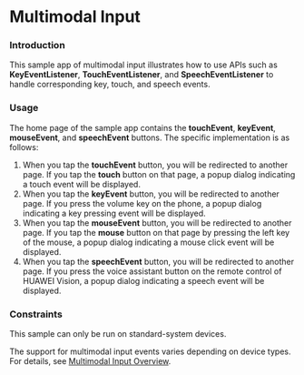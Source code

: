 # Multimodal Input<a name="EN-US_TOPIC_0000001126596074"></a>

### Introduction<a name="section104mcpsimp"></a>

This sample app of multimodal input illustrates how to use APIs such as  **KeyEventListener**,  **TouchEventListener**, and  **SpeechEventListener**  to handle corresponding key, touch, and speech events.

### Usage<a name="section107mcpsimp"></a>

The home page of the sample app contains the  **touchEvent**,  **keyEvent**,  **mouseEvent**, and  **speechEvent**  buttons. The specific implementation is as follows:

1.  When you tap the  **touchEvent**  button, you will be redirected to another page. If you tap the  **touch**  button on that page, a popup dialog indicating a touch event will be displayed.
2.  When you tap the  **keyEvent**  button, you will be redirected to another page. If you press the volume key on the phone, a popup dialog indicating a key pressing event will be displayed.
3.  When you tap the  **mouseEvent**  button, you will be redirected to another page. If you tap the  **mouse**  button on that page by pressing the left key of the mouse, a popup dialog indicating a mouse click event will be displayed.
4.  When you tap the  **speechEvent**  button, you will be redirected to another page. If you press the voice assistant button on the remote control of HUAWEI Vision, a popup dialog indicating a speech event will be displayed.

### Constraints<a name="section115mcpsimp"></a>

This sample can only be run on standard-system devices.

The support for multimodal input events varies depending on device types. For details, see  [Multimodal Input Overview](https://developer.harmonyos.com/en/docs/documentation/doc-guides/ui-multimodal-overview-0000000000031876).

